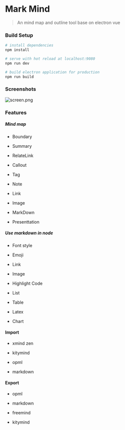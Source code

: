 # Mark Mind

> An mind map and outline tool base on electron vue

### Build Setup

```bash
# install dependencies
npm install

# serve with hot reload at localhost:9080
npm run dev

# build electron application for production
npm run build
```



### Screenshots

![screen.png](https://i.loli.net/2020/11/19/2EXh9HCOodcQN5G.png)

### Features

##### Mind map

- Boundary

- Summary

- RelateLink

- Callout

- Tag

- Note

- Link

- Image

- MarkDown

- Presenttation

##### Use markdown in node

- Font style

- Emoji

- Link

- Image

- Highlight Code

- List

- Table

- Latex

- Chart

#### Import

- xmind zen

- kitymind

- opml

- markdown

#### Export

- opml

- markdown

- freemind

- kitymind
